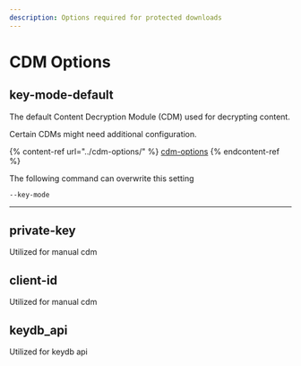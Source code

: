 ```yaml
---
description: Options required for protected downloads
---
```


# CDM Options

## key-mode-default

The default Content Decryption Module (CDM) used for decrypting content.&#x20;

Certain CDMs might need additional configuration.

{% content-ref url="../cdm-options/" %}
[cdm-options](../cdm-options/)
{% endcontent-ref %}

The following command can overwrite this setting

```
--key-mode 
```

***

## private-key

Utilized for manual cdm

## client-id

Utilized for manual cdm

## keydb\_api

Utilized for keydb api







